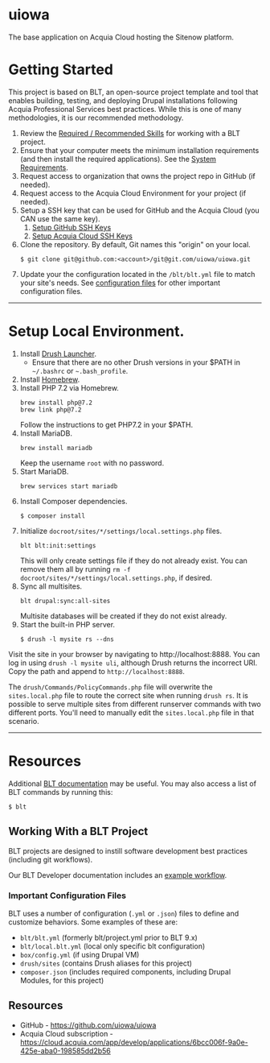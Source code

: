 # uiowa

The base application on Acquia Cloud hosting the Sitenow platform.

# Getting Started

This project is based on BLT, an open-source project template and tool that enables building, testing, and deploying Drupal installations following Acquia Professional Services best practices. While this is one of many methodologies, it is our recommended methodology.

1. Review the [Required / Recommended Skills](http://blt.readthedocs.io/en/latest/readme/skills) for working with a BLT project.
2. Ensure that your computer meets the minimum installation requirements (and then install the required applications). See the [System Requirements](http://blt.readthedocs.io/en/latest/INSTALL/#system-requirements).
3. Request access to organization that owns the project repo in GitHub (if needed).
4. Request access to the Acquia Cloud Environment for your project (if needed).
5. Setup a SSH key that can be used for GitHub and the Acquia Cloud (you CAN use the same key).
    1. [Setup GitHub SSH Keys](https://help.github.com/articles/adding-a-new-ssh-key-to-your-github-account/)
    2. [Setup Acquia Cloud SSH Keys](https://docs.acquia.com/acquia-cloud/ssh/generate)
6. Clone the repository. By default, Git names this "origin" on your local.
    ```
    $ git clone git@github.com:<account>/git@git.com/uiowa/uiowa.git
    ```
7. Update your the configuration located in the `/blt/blt.yml` file to match your site's needs. See [configuration files](#important-configuration-files) for other important configuration files.


----
# Setup Local Environment.
1. Install [Drush Launcher](https://github.com/drush-ops/drush-launcher).
    - Ensure that there are no other Drush versions in your $PATH in `~/.bashrc` or `~.bash_profile`.
1. Install [Homebrew](https://brew.sh/).
2. Install PHP 7.2 via Homebrew.
   ```
   brew install php@7.2
   brew link php@7.2
   ```
   Follow the instructions to get PHP7.2 in your $PATH.
3. Install MariaDB.
   ```
   brew install mariadb
   ```
   Keep the username `root` with no password.
4. Start MariaDB.
   ```
   brew services start mariadb
   ```
5. Install Composer dependencies.
    ```
    $ composer install
    ```
6. Initialize `docroot/sites/*/settings/local.settings.php` files.
    ```
    blt blt:init:settings
    ```
    This will only create settings file if they do not already exist. You can
    remove them all by running `rm -f docroot/sites/*/settings/local.settings.php`, if desired.
7. Sync all multisites.
    ```
    blt drupal:sync:all-sites
    ```
    Multisite databases will be created if they do not exist already.
8. Start the built-in PHP server.
    ```
    $ drush -l mysite rs --dns
    ```
    
Visit the site in your browser by navigating to http://localhost:8888. You can
log in using `drush -l mysite uli`, although Drush returns the incorrect URI.
Copy the path and append to `http://localhost:8888`.
    
The `drush/Commands/PolicyCommands.php` file will overwrite the 
`sites.local.php` file to route the correct site when running `drush rs`. It is
possible to serve multiple sites from different runserver commands with two 
different ports. You'll need to manually edit the `sites.local.php` file in 
that scenario.

---

# Resources

Additional [BLT documentation](http://blt.readthedocs.io) may be useful. You may also access a list of BLT commands by running this:
```
$ blt
```

## Working With a BLT Project

BLT projects are designed to instill software development best practices (including git workflows).

Our BLT Developer documentation includes an [example workflow](http://blt.readthedocs.io/en/latest/readme/dev-workflow/#workflow-example-local-development).

### Important Configuration Files

BLT uses a number of configuration (`.yml` or `.json`) files to define and customize behaviors. Some examples of these are:

* `blt/blt.yml` (formerly blt/project.yml prior to BLT 9.x)
* `blt/local.blt.yml` (local only specific blt configuration)
* `box/config.yml` (if using Drupal VM)
* `drush/sites` (contains Drush aliases for this project)
* `composer.json` (includes required components, including Drupal Modules, for this project)

## Resources

* GitHub - https://github.com/uiowa/uiowa
* Acquia Cloud subscription - https://cloud.acquia.com/app/develop/applications/6bcc006f-9a0e-425e-aba0-198585dd2b56
